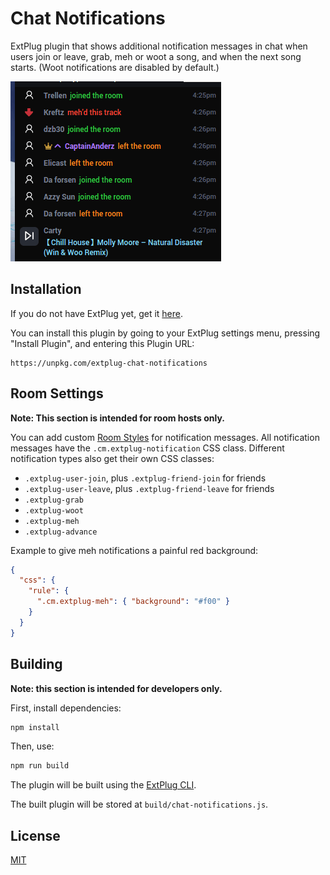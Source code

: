 Chat Notifications
==================

ExtPlug plugin that shows additional notification messages in chat when users
join or leave, grab, meh or woot a song, and when the next song starts.
(Woot notifications are disabled by default.)

![Chat Notifications](./screenshot.png)

## Installation

If you do not have ExtPlug yet, get it [here](https://extplug.github.io).

You can install this plugin by going to your ExtPlug settings menu, pressing
"Install Plugin", and entering this Plugin URL:

```
https://unpkg.com/extplug-chat-notifications
```

## Room Settings

**Note: This section is intended for room hosts only.**

You can add custom [Room Styles](https://github.com/ExtPlug/room-styles)
for notification messages. All notification messages have the
`.cm.extplug-notification` CSS class. Different notification types also
get their own CSS classes:

 * `.extplug-user-join`, plus `.extplug-friend-join` for friends
 * `.extplug-user-leave`, plus `.extplug-friend-leave` for friends
 * `.extplug-grab`
 * `.extplug-woot`
 * `.extplug-meh`
 * `.extplug-advance`

Example to give meh notifications a painful red background:

```json
{
  "css": {
    "rule": {
      ".cm.extplug-meh": { "background": "#f00" }
    }
  }
}
```

## Building

**Note: this section is intended for developers only.**

First, install dependencies:

```bash
npm install
```

Then, use:

```bash
npm run build
```

The plugin will be built using the [ExtPlug CLI](https://github.com/extplug/extplug-cli).

The built plugin will be stored at `build/chat-notifications.js`.

## License

[MIT](./LICENSE)
